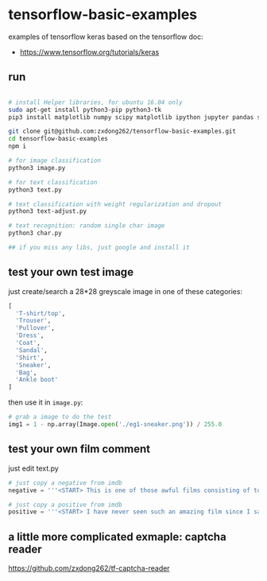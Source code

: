 # tensorflow-basic-examples
examples of tensorflow keras
based on the tensorflow doc:
- https://www.tensorflow.org/tutorials/keras

## run
```bash

# install Helper libraries, for ubuntu 16.04 only
sudo apt-get install python3-pip python3-tk
pip3 install matplotlib numpy scipy matplotlib ipython jupyter pandas sympy nose --user

git clone git@github.com:zxdong262/tensorflow-basic-examples.git
cd tensorflow-basic-examples
npm i

# for image classification
python3 image.py

# for text classification
python3 text.py

# text classification with weight regularization and dropout
python3 text-adjust.py

# text recognition: random single char image
python3 char.py

## if you miss any libs, just google and install it
```


## test your own test image
just create/search a 28*28 greyscale image in one of these categories:
```python
[
  'T-shirt/top',
  'Trouser',
  'Pullover',
  'Dress',
  'Coat',
  'Sandal',
  'Shirt',
  'Sneaker',
  'Bag',
  'Ankle boot'
]
```
then use it in `image.py`:
```python
# grab a image to do the test
img1 = 1 - np.array(Image.open('./eg1-sneaker.png')) / 255.0
```

## test your own film comment
just edit text.py
```python
# just copy a negative from imdb
negative = '''<START> This is one of those awful films consisting of too many famous people acting out a plot that has no backbone in the vain hope that their collective fame will patch the holes in the story. I wouldn't wipe my ass with this script.'''

# just copy a positive from imdb
positive = '''<START> I have never seen such an amazing film since I saw The Shawshank Redemption. Shawshank encompasses friendships, hardships, hopes, and dreams. And what is so great about the movie is that it moves you, it gives you hope. Even though the circumstances between the characters and the viewers are quite different, you don't feel that far removed from what the characters are going through.'''
```

## a little more complicated exmaple: captcha reader
https://github.com/zxdong262/tf-captcha-reader